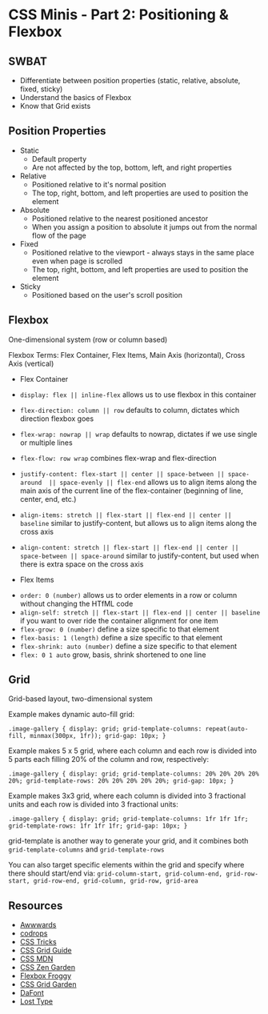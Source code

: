 
# CSS Minis - Part 2: Positioning & Flexbox


## SWBAT

* Differentiate between position properties (static, relative, absolute, fixed, sticky)
* Understand the basics of Flexbox
* Know that Grid exists

## Position Properties

* Static
  - Default property
  - Are not affected by the top, bottom, left, and right properties
* Relative
  - Positioned relative to it's normal position
  - The top, right, bottom, and left properties are used to position the element
* Absolute
  - Positioned relative to the nearest    positioned ancestor
  - When you assign a position to absolute it jumps out from the normal flow of the page
* Fixed
  - Positioned relative to the viewport - always stays in the same place even when page
    is scrolled
  - The top, right, bottom, and left properties are used to position the element
* Sticky
  - Positioned based on the user's scroll position

## Flexbox

One-dimensional system (row or column based)

Flexbox Terms: Flex Container, Flex Items, Main Axis (horizontal), Cross Axis (vertical)

* Flex Container
- `display: flex || inline-flex` allows us to use flexbox in this container

- `flex-direction: column || row` defaults to column, dictates which direction flexbox goes

- `flex-wrap: nowrap || wrap` defaults to nowrap, dictates if we use single or multiple lines

- `flex-flow: row wrap` combines flex-wrap and flex-direction  

- `justify-content: flex-start || center || space-between || space-around  || space-evenly || flex-end` allows us to align items along the main axis of the current line of the flex-container (beginning of line, center, end, etc.)

- `align-items: stretch || flex-start || flex-end || center || baseline` similar to justify-content, but allows us to align items along the cross axis

- `align-content: stretch || flex-start || flex-end || center || space-between || space-around` similar to justify-content, but used when there is extra space on the cross axis

* Flex Items
- `order: 0 (number)` allows us to order elements in a row or column without changing the HTfML code
- `align-self: stretch || flex-start || flex-end || center || baseline` if you want to over ride the container alignment for one item
- `flex-grow: 0 (number)` define a size specific to that element
- `flex-basis: 1 (length)`  define a size specific to that element
- `flex-shrink: auto (number)`  define a size specific to that element
- `flex: 0 1 auto` grow, basis, shrink shortened to one line


## Grid

Grid-based layout, two-dimensional system

Example makes dynamic auto-fill grid:

`.image-gallery {
  display: grid;
  grid-template-columns: repeat(auto-fill, minmax(300px, 1fr));
  grid-gap: 10px;
}`

Example makes 5 x 5 grid, where each column and each row is divided into 5 parts each filling 20% of the column and row, respectively:

`.image-gallery {
  display: grid;
  grid-template-columns: 20% 20% 20% 20% 20%;
  grid-template-rows: 20% 20% 20% 20% 20%;
  grid-gap: 10px;
}`

Example makes 3x3 grid, where each column is divided into 3 fractional units and each row is divided into 3 fractional units:

`.image-gallery {
  display: grid;
  grid-template-columns: 1fr 1fr 1fr;
  grid-template-rows: 1fr 1fr 1fr;
  grid-gap: 10px;
}`

grid-template is another way to generate your grid, and it combines both `grid-template-columns` and `grid-template-rows`

You can also target specific elements within the grid and specify where there should start/end via: `grid-column-start, grid-column-end, grid-row-start, grid-row-end, grid-column, grid-row, grid-area`

## Resources

- [Awwwards](https://www.awwwards.com/)
- [codrops](https://tympanus.net/codrops/css_reference/)
- [CSS Tricks](https://css-tricks.com/)
- [CSS Grid Guide](https://css-tricks.com/snippets/css/complete-guide-grid/)
- [CSS MDN](https://developer.mozilla.org/en-US/docs/Web/CSS)
- [CSS Zen Garden](http://www.csszengarden.com/)
- [Flexbox Froggy](https://flexboxfroggy.com/)
- [CSS Grid Garden](http://cssgridgarden.com/)
- [DaFont](http://DaFont.com/)
- [Lost Type](http://losttype.com/)
